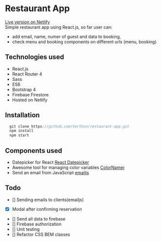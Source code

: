 # Restaurant App
[Live version on Netlify](https://alkinoos-taverna.netlify.com/ "Live version on Netlify")  
Simple restaurant app using React.js, so far user can:
- add email, name, numer of guest and data to booking,
- check menu and booking components on different urls (menu, booking)


## Technologies used

- React.js
- React Router 4
- Sass
- ES6
- Bootstrap 4
- Firebase Firestore
- Hosted on Netlify

## Installation

```javascript
  git clone https://github.com/Verthon/restaurant-app.git
  npm install
  npm start

```

## Components used

- Datepicker for React [React Datepicker](https://github.com/Hacker0x01/react-datepicker)
- Awesome tool for managing color variables [ColorNamer](https://colornamer.netlify.com/)
- Send an email from JavaScript [emailjs](http://www.emailjs.com/)



## Todo

- [] Sending emails to clients(emailjs)
- [x] Modal after confirming reservation
- [] Send all data to firebase
- [] Firebase authorization
- [] Unit testing
- [] Refactor CSS BEM classes
